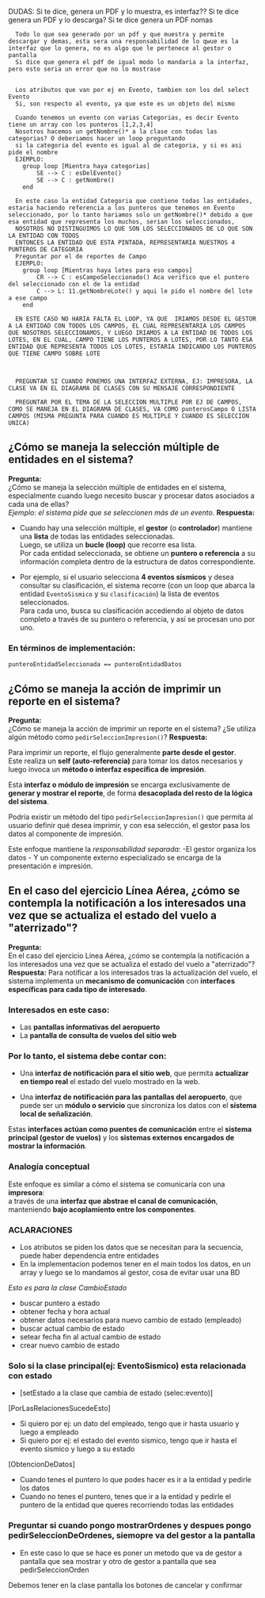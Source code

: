 DUDAS:
      Si te dice, genera un PDF y lo muestra, es interfaz??
      Si te dice genera un PDF y lo descarga?
      Si te dice genera un PDF nomas

      Todo lo que sea generado por un pdf y que muestra y permite descargar y demas, esta sera una responsabilidad de lo qwue es la interfaz que lo genera, no es algo que le pertenece al gestor o pantalla
      Si dice que genera el pdf de igual modo lo mandaria a la interfaz, pero esto seria un error que no lo mostrase


      Los atributos que van por ej en Evento, tambien son los del select Evento
      Si, son respecto al evento, ya que este es un objeto del mismo

      Cuando tenemos un evento con varias Categorias, es decir Evento tiene un array con los punteros [1,2,3,4]
      Nosotros hacemos un getNombre()* a la clase con todas las categorias? O deberiamos hacer un loop preguntando
      si la categoria del evento es igual al de categoria, y si es asi pide el nombre
      EJEMPLO:
        group loop [Mientra haya categorias]
            SE --> C : esDelEvento()
            SE --> C : getNombre()
        end

      En este caso la entidad Categoria que contiene todas las entidades, estaria haciendo referencia a los punteros que tenemos en Evento seleccionado, por lo tanto hariamos solo un getNombre()* debido a que esa entidad que representa los muchos, serian los seleccionados,
      NOSOTROS NO DISTINGUIMOS LO QUE SON LOS SELECCIONADOS DE LO QUE SON LA ENTIDAD CON TODOS
      ENTONCES LA ENTIDAD QUE ESTA PINTADA, REPRESENTARIA NUESTROS 4 PUNTEROS DE CATEGORIA
      Preguntar por el de reportes de Campo
      EJEMPLO: 
        group loop [Mientras haya lotes para eso campos]
            CR --> C : esCampoSeleccionado() Aca verifico que el puntero del seleccionado con el de la entidad
            C --> L: 11.getNombreLote() y aqui le pido el nombre del lote a ese campo
        end

      EN ESTE CASO NO HARIA FALTA EL LOOP, YA QUE  IRIAMOS DESDE EL GESTOR A LA ENTIDAD CON TODOS LOS CAMPOS, EL CUAL REPRESENTARIA LOS CAMPOS QUE NOSOTROS SELECCIONAMOS, Y LUEGO IRIAMOS A LA ENTIDAD DE TODOS LOS LOTES, EN EL CUAL, CAMPO TIENE LOS PUNTEROS A LOTES, POR LO TANTO ESA ENTIDAD QUE REPRESENTA TODOS LOS LOTES, ESTARIA INDICANDO LOS PUNTEROS QUE TIENE CAMPO SOBRE LOTE



      PREGUNTAR SI CUANDO PONEMOS UNA INTERFAZ EXTERNA, EJ: IMPRESORA, LA CLASE VA EN EL DIAGRAMA DE CLASES CON SU MENSAJE CORRESPONDIENTE

      PREGUNTAR POR EL TEMA DE LA SELECCION MULTIPLE POR EJ DE CAMPOS, COMO SE MANEJA EN EL DIAGRAMA DE CLASES, VA COMO punterosCampo O LISTA CAMPOS (MISMA PREGUNTA PARA CUANDO ES MULTIPLE Y CUANDO ES SELECCION UNICA)

## ¿Cómo se maneja la selección múltiple de entidades en el sistema?
**Pregunta:**  
¿Cómo se maneja la selección múltiple de entidades en el sistema, especialmente cuando luego necesito buscar y procesar datos asociados a cada una de ellas?  
*Ejemplo: el sistema pide que se seleccionen más de un evento.*
**Respuesta:**
- Cuando hay una selección múltiple, el **gestor** (o **controlador**) mantiene una **lista** de todas las entidades seleccionadas.  
  Luego, se utiliza un **bucle (loop)** que recorre esa lista.  
  Por cada entidad seleccionada, se obtiene un **puntero o referencia** a su información completa dentro de la estructura de datos correspondiente.

- Por ejemplo, si el usuario selecciona **4 eventos sísmicos** y desea consultar su clasificación, el sistema recorre (con un loop que abarca la entidad `EventoSismico` y su `clasificación`) la lista de eventos seleccionados.  
  Para cada uno, busca su clasificación accediendo al objeto de datos completo a través de su puntero o referencia, y así se procesan uno por uno.

### En términos de implementación:
	punteroEntidadSeleccionada == punteroEntidadDatos



## ¿Cómo se maneja la acción de imprimir un reporte en el sistema?
**Pregunta:**  
¿Cómo se maneja la acción de imprimir un reporte en el sistema? ¿Se utiliza algún método como `pedirSeleccionImpresion()`?
**Respuesta:**

Para imprimir un reporte, el flujo generalmente **parte desde el gestor**.  
Este realiza un **self (auto-referencia)** para tomar los datos necesarios y luego invoca un **método o interfaz específica de impresión**.

Esta **interfaz o módulo de impresión** se encarga exclusivamente de **generar y mostrar el reporte**, de forma **desacoplada del resto de la lógica del sistema**.

Podría existir un método del tipo `pedirSeleccionImpresion()` que permita al usuario definir qué desea imprimir, y con esa selección, el gestor pasa los datos al componente de impresión.

Este enfoque mantiene la *responsabilidad separada*: 
	-El gestor organiza los datos
    - Y un componente externo especializado se encarga de la presentación e impresión.


## En el caso del ejercicio Línea Aérea, ¿cómo se contempla la notificación a los interesados una vez que se actualiza el estado del vuelo a "aterrizado"?

**Pregunta:**  
En el caso del ejercicio Línea Aérea, ¿cómo se contempla la notificación a los interesados una vez que se actualiza el estado del vuelo a "aterrizado"?
**Respuesta:**
Para notificar a los interesados tras la actualización del vuelo, el sistema implementa un **mecanismo de comunicación** con **interfaces específicas para cada tipo de interesado**.

### Interesados en este caso:
- Las **pantallas informativas del aeropuerto**  
- La **pantalla de consulta de vuelos del sitio web**

### Por lo tanto, el sistema debe contar con:
- Una **interfaz de notificación para el sitio web**, que permita **actualizar en tiempo real** el estado del vuelo mostrado en la web.

- Una **interfaz de notificación para las pantallas del aeropuerto**, que puede ser un **módulo o servicio** que sincroniza los datos con el **sistema local de señalización**.

Estas **interfaces actúan como puentes de comunicación** entre el **sistema principal (gestor de vuelos)** y los **sistemas externos encargados de mostrar la información**.

### Analogía conceptual
Este enfoque es similar a cómo el sistema se comunicaría con una **impresora**:  
a través de una **interfaz que abstrae el canal de comunicación**, manteniendo **bajo acoplamiento entre los componentes**.


### ACLARACIONES
- Los atributos se piden los datos que se necesitan para la secuencia, puede haber dependencia entre entidades
- En la implementacion podemos tener en el main todos los datos, en un array y luego se lo mandamos al gestor, cosa de evitar usar una BD

*Esto es para la clase CambioEstado*
- buscar puntero a estado 
- obtener fecha y hora actual
- obtener datos necesarios para nuevo cambio de estado (empleado)
- buscar actual cambio de estado
- setear fecha fin al actual cambio de estado
- crear nuevo cambio de estado
### Solo si la clase principal(ej: EventoSismico) esta relacionada con estado 
- [setEstado a la clase que cambia de estado (selec:evento)] 


[PorLasRelacionesSucedeEsto]
- Si quiero por ej: un dato del empleado, tengo que ir hasta usuario y luego a empleado
- Si quiero por ej: el estado del evento sismico, tengo que ir hasta el evento sismico y luego a su estado

[ObtencionDeDatos]
- Cuando tenes el puntero lo que podes hacer es ir a la entidad y pedirle los datos
- Cuando no tenes el puntero, tenes que ir a la entidad y pedirle el puntero de la entidad que queres recorriendo todas las entidades

### Preguntar si cuando pongo mostrarOrdenes y despues pongo pedirSeleccionDeOrdenes, siemopre va del gestor a la pantalla
- En este caso lo que se hace es poner un metodo que va de gestor a pantalla que sea mostrar y otro de gestor a pantalla que sea pedirSeleccionOrden

Debemos tener en la clase pantalla los botones de cancelar y confirmar